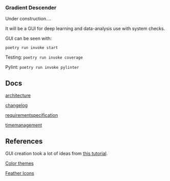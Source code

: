 ### Gradient Descender
Under construction....

It will be a GUI for deep learning and data-analysis use with system checks.

GUI can be seen with:

`poetry run invoke start`

Testing:
`poetry run invoke coverage`

Pylint:
`poetry run invoke pylinter`

## Docs
[architecture](docs/architechture.md)

[changelog](changelog.md)

[requirementspecification](requirementspecification.md)

[timemanagement](timemanagement.md)


## References
GUI creation took a lot of ideas from [this tutorial](https://www.youtube.com/watch?v=adC48qZ8p5Y).

[Color themes](https://www.schemecolor.com/winter-ice.php)

[Feather Icons](https://feathericons.com/)
